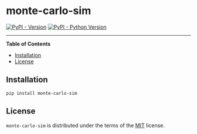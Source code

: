 # monte-carlo-sim

[![PyPI - Version](https://img.shields.io/pypi/v/monte-carlo-sim.svg)](https://pypi.org/project/monte-carlo-sim)
[![PyPI - Python Version](https://img.shields.io/pypi/pyversions/monte-carlo-sim.svg)](https://pypi.org/project/monte-carlo-sim)

-----

**Table of Contents**

- [Installation](#installation)
- [License](#license)

## Installation

```console
pip install monte-carlo-sim
```

## License

`monte-carlo-sim` is distributed under the terms of the [MIT](https://spdx.org/licenses/MIT.html) license.
